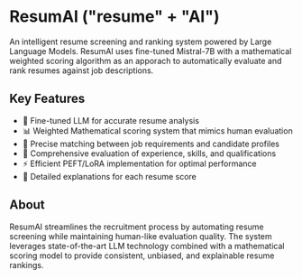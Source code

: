 # ResumAI ("resume" + "AI")

An intelligent resume screening and ranking system powered by Large Language Models. ResumAI uses fine-tuned Mistral-7B with a mathematical weighted scoring algorithm as an apporach to automatically evaluate and rank resumes against job descriptions.

## Key Features
- 🤖 Fine-tuned LLM for accurate resume analysis
- 📊 Weighted Mathematical scoring system that mimics human evaluation
- 🎯 Precise matching between job requirements and candidate profiles
- 💼 Comprehensive evaluation of experience, skills, and qualifications
- ⚡ Efficient PEFT/LoRA implementation for optimal performance
- 📝 Detailed explanations for each resume score

## About
ResumAI streamlines the recruitment process by automating resume screening while maintaining human-like evaluation quality. The system leverages state-of-the-art LLM technology combined with a mathematical scoring model to provide consistent, unbiased, and explainable resume rankings.
